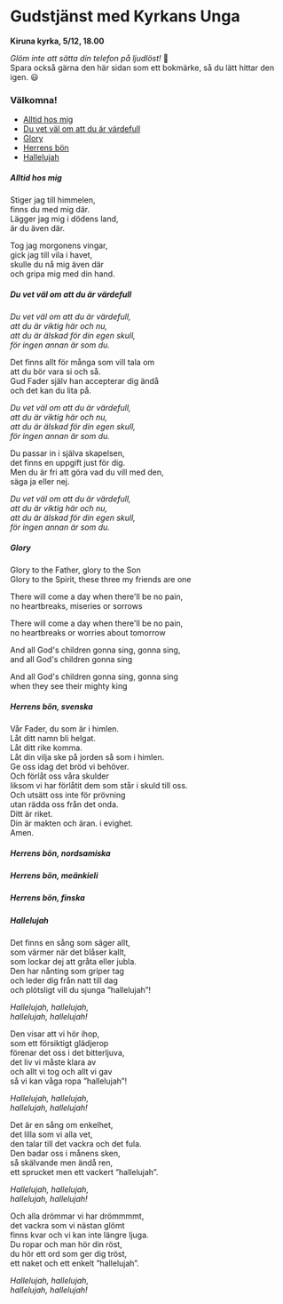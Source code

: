 

# Gudstjänst med Kyrkans Unga

**Kiruna kyrka, 5/12, 18.00**

*Glöm inte att sätta din telefon på ljudlöst!* 🤫  
Spara också gärna den här sidan som ett bokmärke, så du lätt hittar den igen. 😃

### Välkomna!

* [Alltid hos mig](#alltid-hos-mig)
* [Du vet väl om att du är värdefull](#du-vet-väl-om-att-du-är-värdefull)
* [Glory](#glory)
* [Herrens bön](#herrens-bön)
* [Hallelujah](#hallelujah)

##### Alltid hos mig  
Stiger jag till himmelen,  
finns du med mig där.  
Lägger jag mig i dödens land,  
är du även där.  

Tog jag morgonens vingar,  
gick jag till vila i havet,  
skulle du nå mig även där  
och gripa mig med din hand.  


##### Du vet väl om att du är värdefull  
*Du vet väl om att du är värdefull,*  
*att du är viktig här och nu,*  
*att du är älskad för din egen skull,*  
*för ingen annan är som du.*  

Det finns allt för många som vill tala om  
att du bör vara si och så.  
Gud Fader själv han accepterar dig ändå  
och det kan du lita på.  

*Du vet väl om att du är värdefull,*  
*att du är viktig här och nu,*  
*att du är älskad för din egen skull,*  
*för ingen annan är som du.*  

Du passar in i själva skapelsen,  
det finns en uppgift just för dig.  
Men du är fri att göra vad du vill med den,  
säga ja eller nej.  

*Du vet väl om att du är värdefull,*  
*att du är viktig här och nu,*  
*att du är älskad för din egen skull,*  
*för ingen annan är som du.*  


##### Glory  
Glory to the Father, glory to the Son  
Glory to the Spirit, these three my friends are one  

There will come a day when there'll be no pain,  
no heartbreaks, miseries or sorrows  

There will come a day when there'll be no pain,  
no heartbreaks or worries about tomorrow  

And all God's children gonna sing, gonna sing,  
and all God's children gonna sing  

And all God's children gonna sing, gonna sing  
when they see their mighty king


##### Herrens bön, svenska 
Vår Fader, du som är i himlen.  
Låt ditt namn bli helgat.  
Låt ditt rike komma.  
Låt din vilja ske på jorden så som i himlen.  
Ge oss idag det bröd vi behöver.  
Och förlåt oss våra skulder  
liksom vi har förlåtit dem som står i skuld till oss.  
Och utsätt oss inte för prövning  
utan rädda oss från det onda.  
Ditt är riket.  
Din är makten och äran. 
i evighet.  
Amen.  

##### Herrens bön, nordsamiska 

##### Herrens bön, meänkieli 

##### Herrens bön, finska

##### Hallelujah
Det finns en sång som säger allt,  
som värmer när det blåser kallt,  
som lockar dej att gråta eller jubla.  
Den har nånting som griper tag  
och leder dig från natt till dag  
och plötsligt vill du sjunga ”hallelujah”!

*Hallelujah, hallelujah,*  
*hallelujah, hallelujah!*

Den visar att vi hör ihop,  
som ett försiktigt glädjerop  
förenar det oss i det bitterljuva,  
det liv vi måste klara av  
och allt vi tog och allt vi gav  
så vi kan våga ropa ”hallelujah”!

*Hallelujah, hallelujah,*  
*hallelujah, hallelujah!*

Det är en sång om enkelhet,  
det lilla som vi alla vet,  
den talar till det vackra och det fula.  
Den badar oss i månens sken,  
så skälvande men ändå ren,  
ett sprucket men ett vackert ”hallelujah”.

*Hallelujah, hallelujah,*  
*hallelujah, hallelujah!*

Och alla drömmar vi har drömmmmt,  
det vackra som vi nästan glömt  
finns kvar och vi kan inte längre ljuga.  
Du ropar och man hör din röst,  
du hör ett ord som ger dig tröst,  
ett naket och ett enkelt ”hallelujah”.

*Hallelujah, hallelujah,*  
*hallelujah, hallelujah!*

